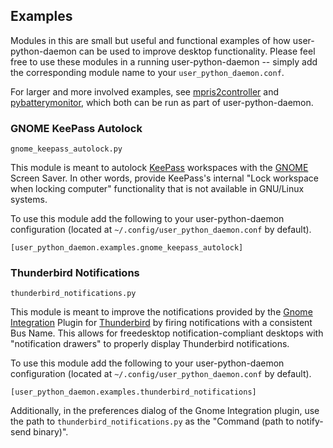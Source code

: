 ## Examples
Modules in this are small but useful and functional examples of how user-python-daemon can be used to improve desktop functionality. Please feel free to use these modules in a running user-python-daemon -- simply add the corresponding module name to your `user_python_daemon.conf`.

For larger and more involved examples, see [mpris2controller](https://github.com/icasdri/mpris2controller) and [pybatterymonitor](https://github.com/icasdri/pybatterymonitor), which both can be run as part of user-python-daemon.

### GNOME KeePass Autolock

	gnome_keepass_autolock.py

This module is meant to autolock [KeePass](http://keepass.info) workspaces with the [GNOME](http://www.gnome.org/gnome-3/) Screen Saver. In other words, provide KeePass's internal "Lock workspace when locking computer" functionality that is not available in GNU/Linux systems.

To use this module add the following to your user-python-daemon configuration (located at `~/.config/user_python_daemon.conf` by default).

	[user_python_daemon.examples.gnome_keepass_autolock]

### Thunderbird Notifications

	thunderbird_notifications.py

This module is meant to improve the notifications provided by the [Gnome Integration](https://addons.mozilla.org/en-US/thunderbird/addon/gnome-integration/) Plugin for [Thunderbird](https://www.mozilla.org/en-US/thunderbird/) by firing notifications with a consistent Bus Name. This allows for freedesktop notification-compliant desktops with "notification drawers" to properly display Thunderbird notifications.

To use this module add the following to your user-python-daemon configuration (located at `~/.config/user_python_daemon.conf` by default).

	[user_python_daemon.examples.thunderbird_notifications]

Additionally, in the preferences dialog of the Gnome Integration plugin, use the path to `thunderbird_notifications.py` as the "Command (path to notify-send binary)".